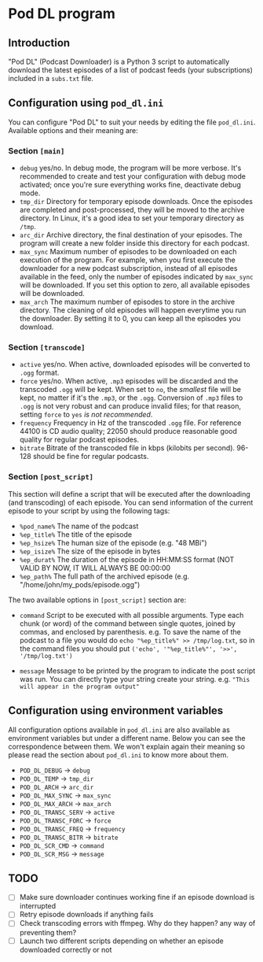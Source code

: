 # Pod DL program #

## Introduction ##

"Pod DL" (Podcast Downloader) is a Python 3 script to automatically download the latest episodes of a list of podcast
feeds (your subscriptions) included in a `subs.txt` file.

## Configuration using `pod_dl.ini` ##

You can configure "Pod DL" to suit your needs by editing the file `pod_dl.ini`. Available options and their meaning are:


### Section `[main]` ###
    
  * `debug` yes/no. In debug mode, the program will be more verbose. It's recommended to create and test your
               configuration with debug mode activated; once you're sure everything works fine, deactivate debug mode. 
  * `tmp_dir` Directory for temporary episode downloads. Once the episodes are completed and post-processed, they
                 will be moved to the archive directory. In Linux, it's a good idea to set your temporary directory as
                 `/tmp`.
  * `arc_dir` Archive directory, the final destination of your episodes. The program will create a new folder inside
               this directory for each podcast.
  * `max_sync` Maximum number of episodes to be downloaded on each execution of the program. For example, when you
                first execute the downloader for a new podcast subscription, instead of all episodes available in the
                feed, only the number of episodes indicated by `max_sync` will be downloaded. If you set this option to
                zero, all available episodes will be downloaded.
  * `max_arch` The maximum number of episodes to store in the archive directory. The cleaning of old episodes will
                happen everytime you run the downloader. By setting it to 0, you can keep all the episodes you download.


### Section `[transcode]` ###

  * `active` yes/no. When active, downloaded episodes will be converted to `.ogg` format.
  * `force` yes/no. When active, `.mp3` episodes will be discarded and the transcoded `.ogg` will be kept. When set
             to `no`, the *smallest* file will be kept, no matter if it's the `.mp3`, or the `.ogg`. Conversion of
             `.mp3` files to `.ogg` is not very robust and can produce invalid files; for that reason, setting `force`
             to `yes` *is not recommended*. 
  * `frequency` Frequency in Hz of the transcoded `.ogg` file. For reference 44100 is CD audio quality; 22050 should
                 produce reasonable good quality for regular podcast episodes.
  * `bitrate` Bitrate of the transcoded file in kbps (kilobits per second). 96-128 should be fine for regular
               podcasts.


### Section `[post_script]` ###

This section will define a script that will be executed after the downloading (and transcoding) of each episode. You can
send information of the current episode to your script by using the following tags:
     
  * `%pod_name%` The name of the podcast
  * `%ep_title%` The title of the episode
  * `%ep_hsize%` The human size of the episode (e.g. "48 MBi")
  * `%ep_isize%` The size of the episode in bytes
  * `%ep_durat%` The duration of the episode in HH:MM:SS format (NOT VALID BY NOW, IT WILL ALWAYS BE 00:00:00
  * `%ep_path%` The full path of the archived episode (e.g. "/home/john/my_pods/episode.ogg")

The two available options in `[post_script]` section are:

  * `command` Script to be executed with all possible arguments. Type each chunk (or word) of the command between
                single quotes, joined by commas, and enclosed by parenthesis. e.g. To save the name of the podcast to a
                file you would do `echo "%ep_title%" >> /tmp/log.txt`, so in the command files you should put `('echo',
                '"%ep_title%"', '>>', '/tmp/log.txt')`

  * `message` Message to be printed by the program to indicate the post script was run. You can directly type your
              string create your string. e.g. `"This will appear in the program output"`


## Configuration using environment variables ##

All configuration options available in `pod_dl.ini` are also available as environment variables but under a different
name. Below you can see the correspondence between them. We won't explain again their meaning so please read the section
about `pod_dl.ini` to know more about them.

  * `POD_DL_DEBUG` → `debug`
  * `POD_DL_TEMP` → `tmp_dir`
  * `POD_DL_ARCH` → `arc_dir`
  * `POD_DL_MAX_SYNC` → `max_sync`
  * `POD_DL_MAX_ARCH` → `max_arch`
  * `POD_DL_TRANSC_SERV` → `active`
  * `POD_DL_TRANSC_FORC` → `force`
  * `POD_DL_TRANSC_FREQ` → `frequency`
  * `POD_DL_TRANSC_BITR` → `bitrate`
  * `POD_DL_SCR_CMD` → `command`
  * `POD_DL_SCR_MSG` → `message`


## TODO ##

  * [ ] Make sure downloader continues working fine if an episode download is interrupted
  * [ ] Retry episode downloads if anything fails
  * [ ] Check transcoding errors with ffmpeg. Why do they happen? any way of preventing them?
  * [ ] Launch two different scripts depending on whether an episode downloaded correctly or not
